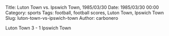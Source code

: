 Title: Luton Town vs. Ipswich Town, 1985/03/30
Date: 1985/03/30 00:00
Category: sports
Tags: football, football scores, Luton Town, Ipswich Town
Slug: luton-town-vs-ipswich-town
Author: carbonero


Luton Town 3 - 1 Ipswich Town
